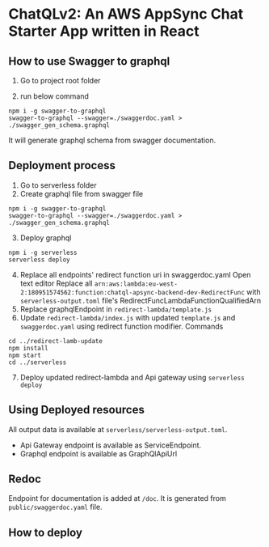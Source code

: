 # ChatQLv2: An AWS AppSync Chat Starter App written in React

## How to use Swagger to graphql

1. Go to project root folder

2. run below command

```
npm i -g swagger-to-graphql
swagger-to-graphql --swagger=./swaggerdoc.yaml > ./swagger_gen_schema.graphql
```
It will generate graphql schema from swagger documentation.

## Deployment process

1. Go to serverless folder
2. Create graphql file from swagger file

```
npm i -g swagger-to-graphql
swagger-to-graphql --swagger=./swaggerdoc.yaml > ./swagger_gen_schema.graphql
```
3. Deploy graphql
```
npm i -g serverless
serverless deploy
```
4. Replace all endpoints' redirect function uri in swaggerdoc.yaml
Open text editor
Replace all `arn:aws:lambda:eu-west-2:180951574562:function:chatql-apsync-backend-dev-RedirectFunc` with `serverless-output.toml` file's RedirectFuncLambdaFunctionQualifiedArn
5. Replace graphqlEndpoint in `redirect-lambda/template.js`
6. Update `redirect-lambda/index.js` with updated `template.js` and `swaggerdoc.yaml` using redirect function modifier.
Commands
```
cd ../redirect-lamb-update
npm install
npm start
cd ../serverless
```
7. Deploy updated redirect-lambda and Api gateway using `serverless deploy`

## Using Deployed resources
All output data is available at `serverless/serverless-output.toml`.

- Api Gateway endpoint is available as ServiceEndpoint.
- Graphql endpoint is available as GraphQlApiUrl

## Redoc
Endpoint for documentation is added at `/doc`.
It is generated from `public/swaggerdoc.yaml` file.

## How to deploy